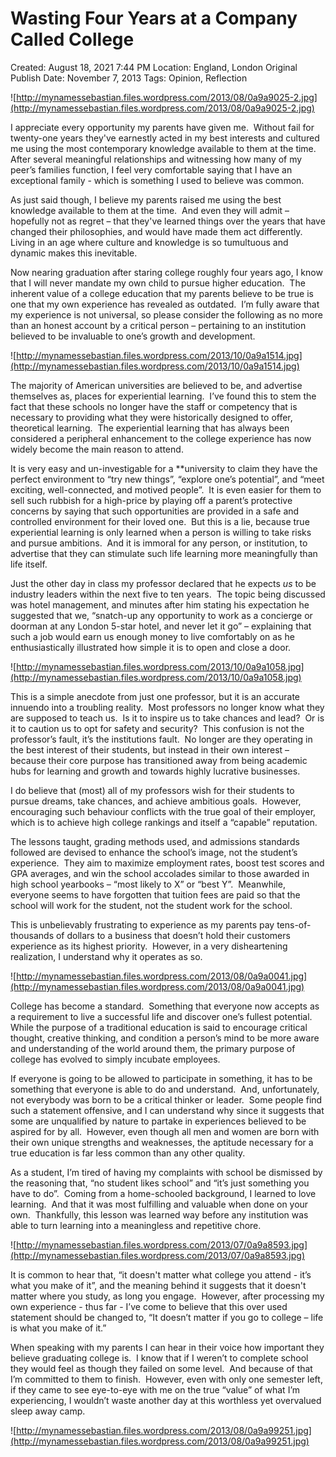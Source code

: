 # Wasting Four Years at a Company Called College

Created: August 18, 2021 7:44 PM
Location: England, London
Original Publish Date: November 7, 2013
Tags: Opinion, Reflection

![http://mynamessebastian.files.wordpress.com/2013/08/0a9a9025-2.jpg](http://mynamessebastian.files.wordpress.com/2013/08/0a9a9025-2.jpg)

I appreciate every opportunity my parents have given me.  Without fail for twenty-one years they've earnestly acted in my best interests and cultured me using the most contemporary knowledge available to them at the time.  After several meaningful relationships and witnessing how many of my peer’s families function, I feel very comfortable saying that I have an exceptional family - which is something I used to believe was common.

As just said though, I believe my parents raised me using the best knowledge available to them at the time.  And even they will admit – hopefully not as regret – that they've learned things over the years that have changed their philosophies, and would have made them act differently.  Living in an age where culture and knowledge is so tumultuous and dynamic makes this inevitable.

Now nearing graduation after staring college roughly four years ago, I know that I will never mandate my own child to pursue higher education.  The inherent value of a college education that my parents believe to be true is one that my own experience has revealed as outdated.  I’m fully aware that my experience is not universal, so please consider the following as no more than an honest account by a critical person – pertaining to an institution believed to be invaluable to one’s growth and development.

![http://mynamessebastian.files.wordpress.com/2013/10/0a9a1514.jpg](http://mynamessebastian.files.wordpress.com/2013/10/0a9a1514.jpg)

The majority of American universities are believed to be, and advertise themselves as, places for experiential learning.  I’ve found this to stem the fact that these schools no longer have the staff or competency that is necessary to providing what they were historically designed to offer, theoretical learning.  The experiential learning that has always been considered a peripheral enhancement to the college experience has now widely become the main reason to attend.

It is very easy and un-investigable for a **university to claim they have the perfect environment to “try new things”, “explore one’s potential”, and “meet exciting, well-connected, and motived people”.  It is even easier for them to sell such rubbish for a high-price by playing off a parent’s protective concerns by saying that such opportunities are provided in a safe and controlled environment for their loved one.  But this is a lie, because true experiential learning is only learned when a person is willing to take risks and pursue ambitions.  And it is immoral for any person, or institution, to advertise that they can stimulate such life learning more meaningfully than life itself.

Just the other day in class my professor declared that he expects *us* to be industry leaders within the next five to ten years.  The topic being discussed was hotel management, and minutes after him stating his expectation he suggested that we, “snatch-up any opportunity to work as a concierge or doorman at any London 5-star hotel, and never let it go” – explaining that such a job would earn us enough money to live comfortably on as he enthusiastically illustrated how simple it is to open and close a door.

![http://mynamessebastian.files.wordpress.com/2013/10/0a9a1058.jpg](http://mynamessebastian.files.wordpress.com/2013/10/0a9a1058.jpg)

This is a simple anecdote from just one professor, but it is an accurate innuendo into a troubling reality.  Most professors no longer know what they are supposed to teach us.  Is it to inspire us to take chances and lead?  Or is it to caution us to opt for safety and security?  This confusion is not the professor’s fault, it’s the institutions fault.  No longer are they operating in the best interest of their students, but instead in their own interest – because their core purpose has transitioned away from being academic hubs for learning and growth and towards highly lucrative businesses.

I do believe that (most) all of my professors wish for their students to pursue dreams, take chances, and achieve ambitious goals.  However, encouraging such behaviour conflicts with the true goal of their employer, which is to achieve high college rankings and itself a “capable” reputation.

The lessons taught, grading methods used, and admissions standards followed are devised to enhance the school’s image, not the student’s experience.  They aim to maximize employment rates, boost test scores and GPA averages, and win the school accolades similar to those awarded in high school yearbooks – “most likely to X” or “best Y”.  Meanwhile, everyone seems to have forgotten that tuition fees are paid so that the school will work for the student, not the student work for the school.

This is unbelievably frustrating to experience as my parents pay tens-of-thousands of dollars to a business that doesn’t hold their customers experience as its highest priority.  However, in a very disheartening realization, I understand why it operates as so.

![http://mynamessebastian.files.wordpress.com/2013/08/0a9a0041.jpg](http://mynamessebastian.files.wordpress.com/2013/08/0a9a0041.jpg)

College has become a standard.  Something that everyone now accepts as a requirement to live a successful life and discover one’s fullest potential.  While the purpose of a traditional education is said to encourage critical thought, creative thinking, and condition a person’s mind to be more aware and understanding of the world around them, the primary purpose of college has evolved to simply incubate employees.

If everyone is going to be allowed to participate in something, it has to be something that everyone is able to do and understand.  And, unfortunately, not everybody was born to be a critical thinker or leader.  Some people find such a statement offensive, and I can understand why since it suggests that some are unqualified by nature to partake in experiences believed to be aspired for by all.  However, even though all men and women are born with their own unique strengths and weaknesses, the aptitude necessary for a true education is far less common than any other quality.

As a student, I’m tired of having my complaints with school be dismissed by the reasoning that, “no student likes school” and “it’s just something you have to do”.  Coming from a home-schooled background, I learned to love learning.  And that it was most fulfilling and valuable when done on your own.  Thankfully, this lesson was learned way before any institution was able to turn learning into a meaningless and repetitive chore.

![http://mynamessebastian.files.wordpress.com/2013/07/0a9a8593.jpg](http://mynamessebastian.files.wordpress.com/2013/07/0a9a8593.jpg)

It is common to hear that, “it doesn't matter what college you attend - it’s what you make of it”, and the meaning behind it suggests that it doesn't matter where you study, as long you engage.  However, after processing my own experience - thus far - I’ve come to believe that this over used statement should be changed to, “It doesn’t matter if you go to college – life is what you make of it.”

When speaking with my parents I can hear in their voice how important they believe graduating college is.  I know that if I weren’t to complete school they would feel as though they failed on some level.  And because of that I’m committed to them to finish.  However, even with only one semester left, if they came to see eye-to-eye with me on the true “value” of what I’m experiencing, I wouldn’t waste another day at this worthless yet overvalued sleep away camp.

![http://mynamessebastian.files.wordpress.com/2013/08/0a9a99251.jpg](http://mynamessebastian.files.wordpress.com/2013/08/0a9a99251.jpg)